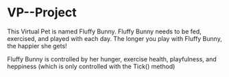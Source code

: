 # VP--Project


This Virtual Pet is named Fluffy Bunny. Fluffy Bunny needs to be fed, exercised, and played with each day.
The longer you play with Fluffy Bunny, the happier she gets!

Fluffy Bunny is controlled by her hunger, exercise health, playfulness, and heppiness (which is only
controlled with the Tick() method)

